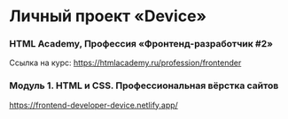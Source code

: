 # Личный проект «Device»

### HTML Academy, Профессия «Фронтенд-разработчик #2»

Ссылка на курс: https://htmlacademy.ru/profession/frontender

### Модуль 1. HTML и CSS. Профессиональная вёрстка сайтов

https://frontend-developer-device.netlify.app/
